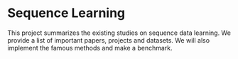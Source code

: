 # Sequence Learning

This project summarizes the existing studies on sequence data learning. We provide a list of important papers, projects and datasets. We will also implement the famous methods and make a benchmark.
